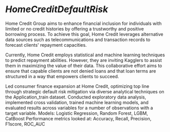 # _HomeCreditDefaultRisk_
Home Credit Group aims to enhance financial inclusion for individuals with limited or no credit histories by offering a trustworthy and positive borrowing process. To achieve this goal, Home Credit leverages alternative data sources such as telecommunications and transaction records to forecast clients' repayment capacities.

Currently, Home Credit employs statistical and machine learning techniques to predict repayment abilities. However, they are inviting Kagglers to assist them in maximizing the value of their data. This collaborative effort aims to ensure that capable clients are not denied loans and that loan terms are structured in a way that empowers clients to succeed.

Led consumer finance expansion at Home Credit, optimizing top line through strategic default risk mitigation via diverse 
analytical techniques on the Application_train dataset. Conducted exploratory data analysis, implemented cross validation, 
trained machine learning models, and evaluated results across variables for a number of observations with a target variable. 
Models: Logistic Regression, Random Forest, LGBM, CatBoost 
Performance metrics looked at: Accuracy, Recall, Precision, F1score, ROC_AUC
